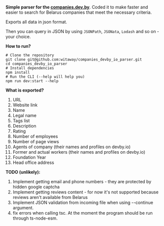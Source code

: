 **Simple parser for the [companies.dev.by](https://companies.dev.by)**. Coded it to make faster and easier to search for Belarus companies that meet the necessary criteria.

Exports all data in json format.

Then you can query in JSON by using `JSONPath`, `JSONata`, `Lodash` and so on - your choice.

**How to run?**
```shell
# Clone the repository
git clone git@github.com:witaway/companies_devby_io_parser.git
cd companies_devby_io_parser
# Install dependencies
npm install
# Run the CLI (--help will help you)
npm run dev:start --help
```

**What is exported?**
1. URL
2. Website link
3. Name
4. Legal name
5. Tags list
6. Description
7. Rating
8. Number of employees
9. Number of page views
10. Agents of company (their names and profiles on devby.io)
11. Former and actual workers (their names and profiles on devby.io)
12. Foundation Year
13. Head office address

**TODO (unlikely):**
1. Implement getting email and phone numbers - they are protected by hidden google captcha
2. Implement getting reviews content - for now it's not supported because reviews aren't available from Belarus
3. Implement JSON validation from incoming file when using --continue argument.
4. fix errors when calling tsc. At the moment the program should be run through ts-node-esm.
